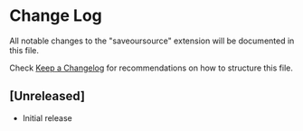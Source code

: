 # Change Log

All notable changes to the "saveoursource" extension will be documented in this file.

Check [Keep a Changelog](http://keepachangelog.com/) for recommendations on how to structure this file.

## [Unreleased]

- Initial release